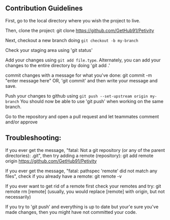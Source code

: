 ## Contribution Guidelines

First, go to the local directory where you wish the project to live.

Then, clone the project: 
git clone https://github.com/GetHub91/Petivity

Next, checkout a new branch doing `git checkout -b my-branch`

Check your staging area using 'git status'

Add your changes using `git add file.type`. 
Alternately, you can add your changes to the entire directory by doing 'git add .'

commit changes with a message for what you've done:
git commit -m "enter message here"
OR, 'git commit' and then write your message and save.

Push your changes to github using `git push --set-upstream origin my-branch`
You should now be able to use 'git push' when working on the same branch.

Go to the repository and open a pull request and let teammates comment and/or approve


Troubleshooting:
----------------

If you ever get the message, "fatal: Not a git repository (or any of the parent directories): .git", then try adding a remote (repository):
git add remote origin https://github.com/GetHub91/Petivity

If you ever get the message, "fatal: pathspec 'remote' did not match any files", check if you already have a remote: 
git remote -v

If you ever want to get rid of a remote first check your remotes and try:
git remote rm [remote]
(usually, you would replace [remote] with origin, but not necessarily)

If you try to 'git push' and everything is up to date but your'e sure you've made changes, then you might have not committed your code.
